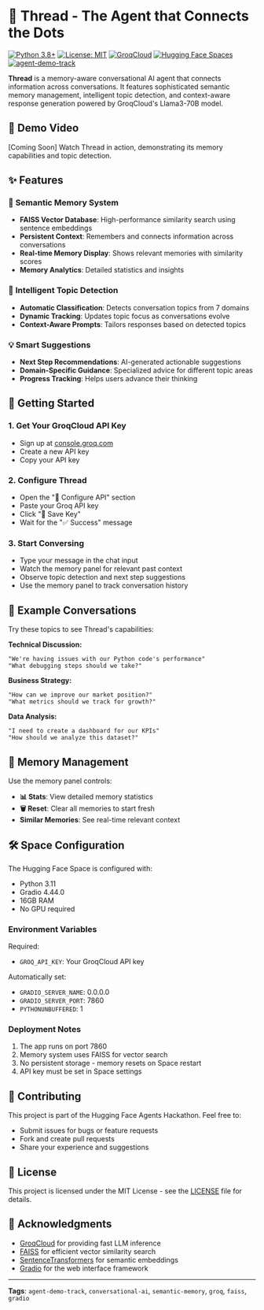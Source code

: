 # 🧠 Thread - The Agent that Connects the Dots

[![Python 3.8+](https://img.shields.io/badge/python-3.8+-blue.svg)](https://www.python.org/downloads/)
[![License: MIT](https://img.shields.io/badge/License-MIT-yellow.svg)](https://opensource.org/licenses/MIT)
[![GroqCloud](https://img.shields.io/badge/Powered%20by-GroqCloud-purple.svg)](https://console.groq.com/)
[![Hugging Face Spaces](https://img.shields.io/badge/%F0%9F%A4%97%20Hugging%20Face-Spaces-blue)](https://huggingface.co/spaces/Agents-MCP-Hackathon/thread-agent)
[![agent-demo-track](https://img.shields.io/badge/track-agent--demo-orange)](https://huggingface.co/spaces/Agents-MCP-Hackathon/thread-agent)

**Thread** is a memory-aware conversational AI agent that connects information across conversations. It features sophisticated semantic memory management, intelligent topic detection, and context-aware response generation powered by GroqCloud's Llama3-70B model.

## 🎥 Demo Video

[Coming Soon] Watch Thread in action, demonstrating its memory capabilities and topic detection.

## ✨ Features

### 🧠 **Semantic Memory System**
- **FAISS Vector Database**: High-performance similarity search using sentence embeddings
- **Persistent Context**: Remembers and connects information across conversations
- **Real-time Memory Display**: Shows relevant memories with similarity scores
- **Memory Analytics**: Detailed statistics and insights

### 🎯 **Intelligent Topic Detection**
- **Automatic Classification**: Detects conversation topics from 7 domains
- **Dynamic Tracking**: Updates topic focus as conversations evolve
- **Context-Aware Prompts**: Tailors responses based on detected topics

### 💡 **Smart Suggestions**
- **Next Step Recommendations**: AI-generated actionable suggestions
- **Domain-Specific Guidance**: Specialized advice for different topic areas
- **Progress Tracking**: Helps users advance their thinking

## 🚀 Getting Started

### 1. **Get Your GroqCloud API Key**
- Sign up at [console.groq.com](https://console.groq.com/)
- Create a new API key
- Copy your API key

### 2. **Configure Thread**
- Open the "🔐 Configure API" section
- Paste your Groq API key
- Click "💾 Save Key"
- Wait for the "✅ Success" message

### 3. **Start Conversing**
- Type your message in the chat input
- Watch the memory panel for relevant past context
- Observe topic detection and next step suggestions
- Use the memory panel to track conversation history

## 🧪 Example Conversations

Try these topics to see Thread's capabilities:

**Technical Discussion:**
```
"We're having issues with our Python code's performance"
"What debugging steps should we take?"
```

**Business Strategy:**
```
"How can we improve our market position?"
"What metrics should we track for growth?"
```

**Data Analysis:**
```
"I need to create a dashboard for our KPIs"
"How should we analyze this dataset?"
```

## 🔧 Memory Management

Use the memory panel controls:
- **📊 Stats**: View detailed memory statistics
- **🗑️ Reset**: Clear all memories to start fresh
- **Similar Memories**: See real-time relevant context

## 🛠️ Space Configuration

The Hugging Face Space is configured with:
- Python 3.11
- Gradio 4.44.0
- 16GB RAM
- No GPU required

### Environment Variables

Required:
- `GROQ_API_KEY`: Your GroqCloud API key

Automatically set:
- `GRADIO_SERVER_NAME`: 0.0.0.0
- `GRADIO_SERVER_PORT`: 7860
- `PYTHONUNBUFFERED`: 1

### Deployment Notes

1. The app runs on port 7860
2. Memory system uses FAISS for vector search
3. No persistent storage - memory resets on Space restart
4. API key must be set in Space settings

## 🤝 Contributing

This project is part of the Hugging Face Agents Hackathon. Feel free to:
- Submit issues for bugs or feature requests
- Fork and create pull requests
- Share your experience and suggestions

## 📄 License

This project is licensed under the MIT License - see the [LICENSE](LICENSE) file for details.

## 🙏 Acknowledgments

- [GroqCloud](https://console.groq.com/) for providing fast LLM inference
- [FAISS](https://faiss.ai/) for efficient vector similarity search
- [SentenceTransformers](https://www.sbert.net/) for semantic embeddings
- [Gradio](https://gradio.app/) for the web interface framework

---

**Tags**: `agent-demo-track`, `conversational-ai`, `semantic-memory`, `groq`, `faiss`, `gradio` 